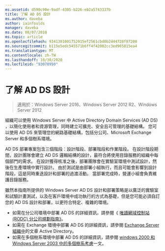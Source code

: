 ```yaml
---
ms.assetid: d590c90e-9adf-4305-b226-eb2a5743337b
title: 了解 AD DS 設計
ms.author: daveba
author: iainfoulds
manager: daveba
ms.date: 08/07/2018
ms.topic: article
ms.openlocfilehash: 9341301001752915ef2561cbd0b2d44728f87208
ms.sourcegitcommit: b115e5edc545571b6ff4f42082cc3ed965815ea4
ms.translationtype: MT
ms.contentlocale: zh-TW
ms.lasthandoff: 10/30/2020
ms.locfileid: "93070950"
---
```

# <a name="understanding-ad-ds-design"></a>了解 AD DS 設計

> 適用於：Windows Server 2016、Windows Server 2012 R2、Windows Server 2012

組織可以使用 Windows Server 中 Active Directory Domain Services (AD DS) ，以簡化使用者和資源管理，同時建立可擴充、安全且可管理的基礎結構。 您可以使用 AD DS 來管理您的網路基礎結構，包括分公司、Microsoft Exchange Server 和多個樹系環境。

AD DS 部署專案包含三個階段：設計階段、部署階段和作業階段。 在設計階段期間，設計團隊會建立 AD DS 邏輯結構的設計，最符合將使用目錄服務的組織中每個部門的需求。 在設計獲得核准之後，部署團隊會在實驗室環境中測試設計，然後在生產環境中實行設計。 由於測試是由部署小組執行，而且可能會影響到設計階段，這是同時重迭設計和部署的過渡活動。 當部署完成時，營運小組會負責維護目錄服務。

雖然本指南所提供的 Windows Server AD DS 設計和部署策略是以廣泛的實驗室和試驗計畫測試，以及在客戶環境中成功執行的方式為基礎，但是您可能必須自訂您的 AD DS 設計和部署，以更符合特定、複雜的環境。

- 如需在分公司環境中部署 AD DS 的詳細資訊，請參閱《 [唯讀網域控制站 (RODC) 分公司規劃指南》](/previous-versions/windows/it-pro/windows-server-2008-r2-and-2008/dd734758(v=ws.10))。
- 如需在 Exchange 環境中部署 AD DS 的詳細資訊，請參閱 [Exchange Server 組織中](/exchange/plan-and-deploy/active-directory/active-directory)的文章 Active Directory。
- 如需在多個樹系環境中部署 AD DS 的詳細資訊，請參閱 [windows 2000 和 Windows Server 2003 中的多個樹系考慮](/previous-versions/windows/it-pro/windows-server-2003/cc739395(v=ws.10))一文。
